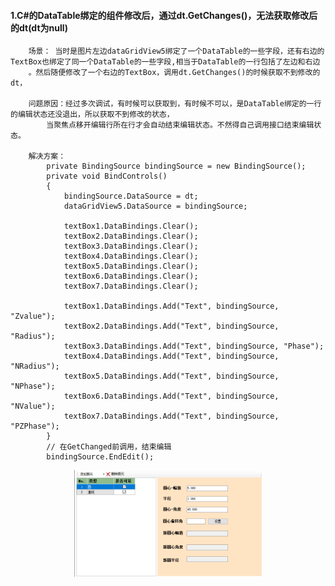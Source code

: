 #### 1.C#的DataTable绑定的组件修改后，通过dt.GetChanges()，无法获取修改后的dt(dt为null)

        场景： 当时是图片左边dataGridView5绑定了一个DataTable的一些字段，还有右边的TextBox也绑定了同一个DataTable的一些字段,相当于DataTable的一行包括了左边和右边
        。然后随便修改了一个右边的TextBox，调用dt.GetChanges()的时候获取不到修改的dt，

        问题原因：经过多次调试，有时候可以获取到，有时候不可以，是DataTable绑定的一行的编辑状态还没退出，所以获取不到修改的状态，
            当聚焦点移开编辑行所在行才会自动结束编辑状态。不然得自己调用接口结束编辑状态。
        
        解决方案：
            private BindingSource bindingSource = new BindingSource();
            private void BindControls()
            {
                bindingSource.DataSource = dt;
                dataGridView5.DataSource = bindingSource;

                textBox1.DataBindings.Clear();
                textBox2.DataBindings.Clear();
                textBox3.DataBindings.Clear();
                textBox4.DataBindings.Clear();
                textBox5.DataBindings.Clear();
                textBox6.DataBindings.Clear();
                textBox7.DataBindings.Clear();

                textBox1.DataBindings.Add("Text", bindingSource, "Zvalue");
                textBox2.DataBindings.Add("Text", bindingSource, "Radius");
                textBox3.DataBindings.Add("Text", bindingSource, "Phase");
                textBox4.DataBindings.Add("Text", bindingSource, "NRadius");
                textBox5.DataBindings.Add("Text", bindingSource, "NPhase");
                textBox6.DataBindings.Add("Text", bindingSource, "NValue");
                textBox7.DataBindings.Add("Text", bindingSource, "PZPhase");
            }
            // 在GetChanged前调用，结束编辑
            bindingSource.EndEdit();    

<p align="center">
    <img src="./阻抗测试图.png" alt="示例图片" width="300">
</p>